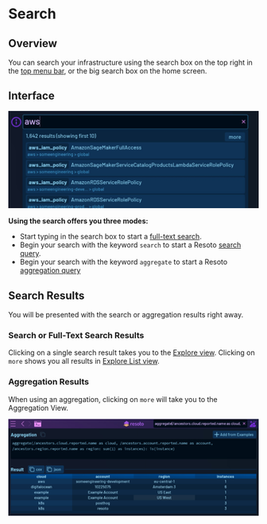 # Search

## Overview

You can search your infrastructure using the search box on the top right in the [top menu bar](./index.md#top-menu-bar), or the big search box on the home screen.

## Interface

![Resoto UI Search](./img/resoto-ui-search.jpg)

**Using the search offers you three modes:**

- Start typing in the search box to start a [full-text search](../search/full-text.md).
- Begin your search with the keyword `search` to start a Resoto [search query](../search).
- Begin your search with the keyword `aggregate` to start a Resoto [aggregation query](../search/aggregation.md)

## Search Results

You will be presented with the search or aggregation results right away.

### Search or Full-Text Search Results

Clicking on a single search result takes you to the [Explore view](explore.md). Clicking on `more` shows you all results in [Explore List view](./explore.md#list-view).

### Aggregation Results

When using an aggregation, clicking on `more` will take you to the Aggregation View.

![Resoto UI Search Aggregation Results](./img/resoto-ui-search-aggregate.jpg)
